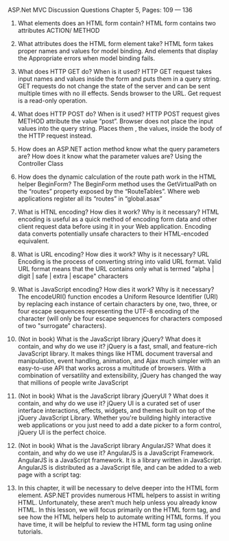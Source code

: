 


ASP.Net MVC
Discussion Questions Chapter 5, Pages: 109 — 136 

1. What elements does an HTML form contain?
HTML form contains two attributes
ACTION/ METHOD
 2. What attributes does the HTML form element take? 
HTML form takes proper names and values for model binding.  And elements that display the 
Appropriate errors when model binding fails.
3. What does HTTP GET do? When is it used? 
HTTP GET request takes input names and values inside the form and puts them in a query string.  GET requests do not change the state of the server and can be sent multiple times with no ill effects. Sends browser to the URL.  Get request is a read-only operation.
4. What does HTTP POST do? When is it used?
HTTP POST request gives METHOD attribute the value “post”.  Browser does not place the input values into the query string. Places them , the values, inside the body of the HTTP request instead.
 5. How does an ASP.NET action method know what the query parameters are? How does it know what the parameter values are? 
Using the Controller Class 
6. How does the dynamic calculation of the route path work in the HTML helper BeginForm? 
The BeginForm method uses the GetVirtualPath on the “routes” property exposed by the “RouteTables”.  Where web applications register all its “routes” in  “global.asax”
7. What is HTNL encoding? How dies it work? Why is it necessary?
HTML encoding  is  useful as a quick method of encoding form data and other client request data before using it in your Web application. Encoding data converts potentially unsafe characters to their HTML-encoded equivalent.



 8. What is URL encoding? How dies it work? Why is it necessary?
URL Encoding is the process of converting string into valid URL format.  Valid URL format means that the URL contains only what is termed "alpha | digit | safe | extra | escape" characters
 9. What is JavaScript encoding? How dies it work? Why is it necessary? 
The encodeURI() function encodes a Uniform Resource Identifier (URI) by replacing each instance of certain characters by one, two, three, or four escape sequences representing the UTF-8 encoding of the character (will only be four escape sequences for characters composed of two "surrogate" characters).
10. (Not in book) What is the JavaScript library jQuery? What does it contain, and why do we use it? 
jQuery is a fast, small, and feature-rich JavaScript library. It makes things like HTML document traversal and manipulation, event handling, animation, and Ajax much simpler with an easy-to-use API that works across a multitude of browsers. With a combination of versatility and extensibility, jQuery has changed the way that millions of people write JavaScript
11. (Not in book) What is the JavaScript library jQueryUI ? What does it contain, and why do we use it? 
jQuery UI is a curated set of user interface interactions, effects, widgets, and themes built on top of the jQuery JavaScript Library. Whether you're building highly interactive web applications or you just need to add a date picker to a form control, jQuery UI is the perfect choice.
12. (Not in book) What is the JavaScript library AngularJS? What does it contain, and why do we use it? 
AngularJS is a JavaScript Framework. AngularJS is a JavaScript framework. It is a library written in JavaScript. AngularJS is distributed as a JavaScript file, and can be added to a web page with a script tag: <script src="https://ajax.googleapis.com/ajax/libs/angularjs/1.6.4/angular.min.js"></script>
13. In this chapter, it will be necessary to delve deeper into the HTML form element. ASP.NET provides numerous HTML helpers to assist in writing HTML. Unfortunately, these aren’t much help unless you already know HTML. In this lesson, we will focus primarily on the HTML form tag, and see how the HTML helpers help to automate writing HTML forms. If you have time, it will be helpful to review the HTML form tag using online tutorials.
